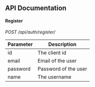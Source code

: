 ## API Documentation

#### Register
_POST /api/auth/register/_

Parameter 	| Description
------------|---------------------
id			| The client id
email		| Email of the user
password	| Password of the user
name 		| The username


